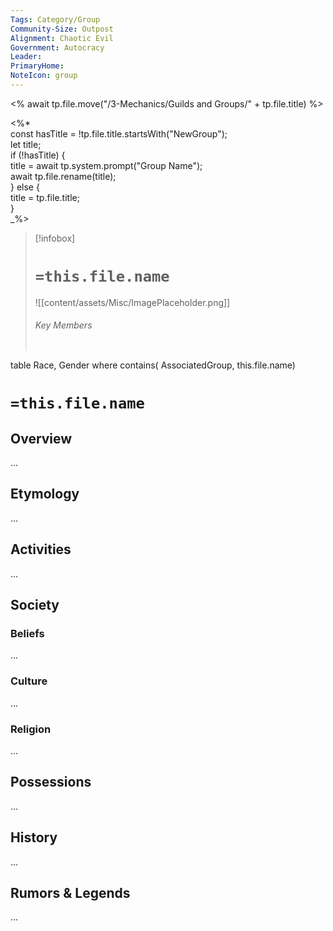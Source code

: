 ```yaml
---
Tags: Category/Group
Community-Size: Outpost
Alignment: Chaotic Evil
Government: Autocracy
Leader:
PrimaryHome:
NoteIcon: group
---
```


<% await tp.file.move("/3-Mechanics/Guilds and Groups/" + tp.file.title) %>

<%*  
const hasTitle = !tp.file.title.startsWith("NewGroup");  
let title;  
if (!hasTitle) {  
title = await tp.system.prompt("Group Name");  
await tp.file.rename(title);  
} else {  
title = tp.file.title;  
}  
_%>

> [!infobox]
> # `=this.file.name`
> ![[content/assets/Misc/ImagePlaceholder.png]]
> ###### Key Members
> ```dataview
table Race, Gender
where contains( AssociatedGroup, this.file.name)

# `=this.file.name`
## Overview
...

## Etymology
...
## Activities
...

## Society
### Beliefs
...
### Culture
...

### Religion
...

## Possessions
...

## History
...

## Rumors & Legends
...



